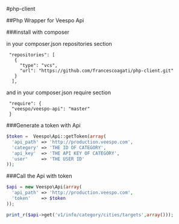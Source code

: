 #php-client

##Php Wrapper for Veespo Api

###install with composer 

in your composer.json repositories section

```
 "repositories": [
   {
     "type": "vcs",
     "url": "https://github.com/francescoagati/php-client.git"
   }
  ],
```

and in your composer.json require section

```
 "require": {
  "veespo/veespo-api": "master"
 }
```

###Generate a token with Api

```php
$token =  Veespo\Api::getToken(array(
  'api_path' => 'http://production.veespo.com',
  'category' => 'THE ID OF CATEGORY',
  'api_key'  => 'THE API KEY OF CATEGORY',
  'user'     => 'THE USER ID'
));

```

###Call the Api with token

```php
$api = new Veespo\Api(array(
  'api_path' => 'http://production.veespo.com',
  'token'    => $token
));

print_r($api->get('v1/info/category/cities/targets',array()));

```
